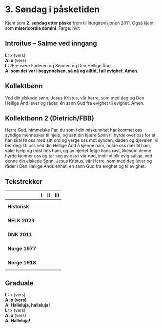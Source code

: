 # 3. Søndag i påsketiden

Kjent som **2. søndag etter påske** frem til liturgirevisjonen 2011.  Også kjent som **misericordia domini**.
Farge: hvit

## Introitus – Salme ved inngang

**L:** x (vers)  
**A: x** (vers)  
**L:** Ære være Faderen og Sønnen og Den Hellige Ånd,  
**A: som det var i begynnelsen, så nå og alltid, i all evighet. Amen.**  

## Kollektbønn

Ved din elskede sønn, Jesus Kristus, vår herre, som med deg og Den Hellige Ånd lever og råder, én sann Gud fra evighet til evighet. Amen.

## Kollektbønn 2 (Dietrich/FBB)

Herre Gud. himmelske Far, du som i din miskunnhet har kommet oss syndige mennesker til hjelp, og satt din kjære Sønn til hyrde over oss for at han skal fø oss med sitt ord og verge oss mot synden, døden og djevelen, vi ber deg: Gi oss ved din Hellige Ånd å kjenne ham, holde oss nær til ham, søke hjelp og trøst hos ham, og av hjertet følge hans røst, likesom denne hyrde kjenner oss og tar seg av oss i vår nød, inntil vi blir evig salige, ved denne din elskede Sønn, Jesus Kristus, vår Herre, som med deg lever og råder i Den Hellige Ånds enhet, en sann Gud fra evighet og til evighet.

## Tekstrekker

| |**I**|**II**|**III**|
|:---|:---:|:---:|:---:|
|**Historisk**| <br> <br> | <br> <br> | <br> <br> |
|**NELK 2023**| <br> <br> | <br> <br> | <br> <br> |
|**DNK 2011**| <br> <br> | <br> <br> | <br> <br> |
|**Norge 1977**| <br> <br> | <br> <br> | <br> <br> |
|**Norge 1918**| <br> <br> | <br> <br> | <br> <br> |

## Graduale

**L:** x (vers)  
**A: x (vers)**  
**A: Halleluja, halleluja!**  
**L:** x (vers)  
**A: x** (vers)  
**A: Halleluja!**